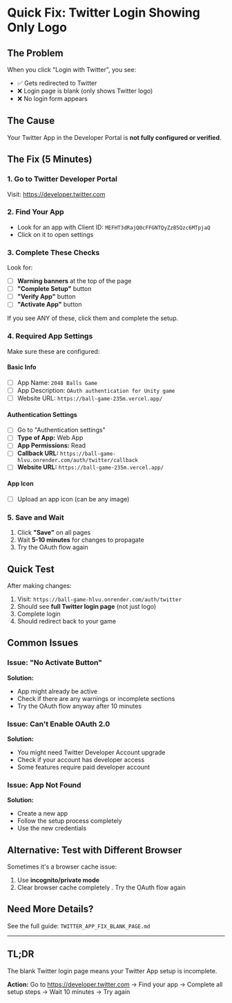 # Quick Fix: Twitter Login Showing Only Logo

## The Problem

When you click "Login with Twitter", you see:
- ✅ Gets redirected to Twitter
- ❌ Login page is blank (only shows Twitter logo)
- ❌ No login form appears

## The Cause

Your Twitter App in the Developer Portal is **not fully configured or verified**.

## The Fix (5 Minutes)

### 1. Go to Twitter Developer Portal

Visit: https://developer.twitter.com

### 2. Find Your App

- Look for an app with Client ID: `MEFHT3dRajQ0cFFGNTQyZzB5Qzc6MTpjaQ`
- Click on it to open settings

### 3. Complete These Checks

Look for:
- [ ] **Warning banners** at the top of the page
- [ ] **"Complete Setup"** button
- [ ] **"Verify App"** button
- [ ] **"Activate App"** button

If you see ANY of these, click them and complete the setup.

### 4. Required App Settings

Make sure these are configured:

#### Basic Info
- [ ] App Name: `2048 Balls Game`
- [ ] App Description: `OAuth authentication for Unity game`
- [ ] Website URL: `https://ball-game-235m.vercel.app/`

#### Authentication Settings
- [ ] Go to "Authentication settings"
- [ ] **Type of App:** Web App
- [ ] **App Permissions:** Read
- [ ] **Callback URL:** `https://ball-game-hlvu.onrender.com/auth/twitter/callback`
- [ ] **Website URL:** `https://ball-game-235m.vercel.app/`

#### App Icon
- [ ] Upload an app icon (can be any image)

### 5. Save and Wait

1. Click **"Save"** on all pages
2. Wait **5-10 minutes** for changes to propagate
3. Try the OAuth flow again

## Quick Test

After making changes:

1. Visit: `https://ball-game-hlvu.onrender.com/auth/twitter`
2. Should see **full Twitter login page** (not just logo)
3. Complete login
4. Should redirect back to your game

## Common Issues

### Issue: "No Activate Button"

**Solution:**
- App might already be active
- Check if there are any warnings or incomplete sections
- Try the OAuth flow anyway after 10 minutes

### Issue: Can't Enable OAuth 2.0

**Solution:**
- You might need Twitter Developer Account upgrade
- Check if your account has developer access
- Some features require paid developer account

### Issue: App Not Found

**Solution:**
- Create a new app
- Follow the setup process completely
- Use the new credentials

## Alternative: Test with Different Browser

Sometimes it's a browser cache issue:

1. Use **incognito/private mode**
2. Clear browser cache completely
. Try the OAuth flow again

## Need More Details?

See the full guide: `TWITTER_APP_FIX_BLANK_PAGE.md`

---

## TL;DR

The blank Twitter login page means your Twitter App setup is incomplete.

**Action:** Go to https://developer.twitter.com → Find your app → Complete all setup steps → Wait 10 minutes → Try again

